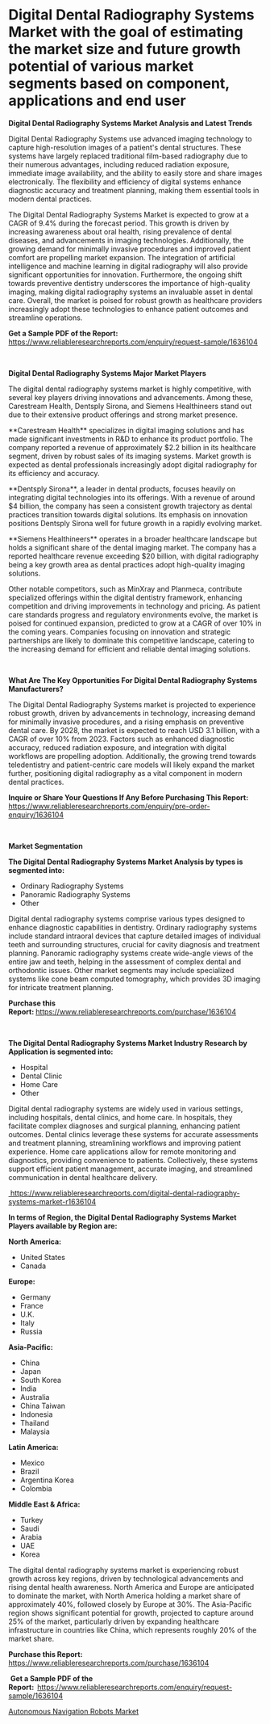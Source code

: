 <p><h1>Digital Dental Radiography Systems Market with the goal of estimating the market size and future growth potential of various market segments based on component, applications and end user</h1></p><p><strong>Digital Dental Radiography Systems Market Analysis and Latest Trends</strong></p>
<p><p>Digital Dental Radiography Systems use advanced imaging technology to capture high-resolution images of a patient's dental structures. These systems have largely replaced traditional film-based radiography due to their numerous advantages, including reduced radiation exposure, immediate image availability, and the ability to easily store and share images electronically. The flexibility and efficiency of digital systems enhance diagnostic accuracy and treatment planning, making them essential tools in modern dental practices.</p><p>The Digital Dental Radiography Systems Market is expected to grow at a CAGR of 9.4% during the forecast period. This growth is driven by increasing awareness about oral health, rising prevalence of dental diseases, and advancements in imaging technologies. Additionally, the growing demand for minimally invasive procedures and improved patient comfort are propelling market expansion. The integration of artificial intelligence and machine learning in digital radiography will also provide significant opportunities for innovation. Furthermore, the ongoing shift towards preventive dentistry underscores the importance of high-quality imaging, making digital radiography systems an invaluable asset in dental care. Overall, the market is poised for robust growth as healthcare providers increasingly adopt these technologies to enhance patient outcomes and streamline operations.</p></p>
<p><strong>Get a Sample PDF of the Report:&nbsp;</strong> <a href="https://www.reliableresearchreports.com/enquiry/request-sample/1636104?utm_campaign=3269&utm_medium=2&utm_source=Github&utm_content=ia&utm_term=23032025&utm_id=digital-dental-radiography-systems">https://www.reliableresearchreports.com/enquiry/request-sample/1636104</a></p>
<p>&nbsp;</p>
<p><strong>Digital Dental Radiography Systems Major Market Players</strong></p>
<p><p>The digital dental radiography systems market is highly competitive, with several key players driving innovations and advancements. Among these, Carestream Health, Dentsply Sirona, and Siemens Healthineers stand out due to their extensive product offerings and strong market presence.</p><p>**Carestream Health** specializes in digital imaging solutions and has made significant investments in R&D to enhance its product portfolio. The company reported a revenue of approximately $2.2 billion in its healthcare segment, driven by robust sales of its imaging systems. Market growth is expected as dental professionals increasingly adopt digital radiography for its efficiency and accuracy.</p><p>**Dentsply Sirona**, a leader in dental products, focuses heavily on integrating digital technologies into its offerings. With a revenue of around $4 billion, the company has seen a consistent growth trajectory as dental practices transition towards digital solutions. Its emphasis on innovation positions Dentsply Sirona well for future growth in a rapidly evolving market.</p><p>**Siemens Healthineers** operates in a broader healthcare landscape but holds a significant share of the dental imaging market. The company has a reported healthcare revenue exceeding $20 billion, with digital radiography being a key growth area as dental practices adopt high-quality imaging solutions.</p><p>Other notable competitors, such as MinXray and Planmeca, contribute specialized offerings within the digital dentistry framework, enhancing competition and driving improvements in technology and pricing. As patient care standards progress and regulatory environments evolve, the market is poised for continued expansion, predicted to grow at a CAGR of over 10% in the coming years. Companies focusing on innovation and strategic partnerships are likely to dominate this competitive landscape, catering to the increasing demand for efficient and reliable dental imaging solutions.</p></p>
<p>&nbsp;</p>
<p><strong>What Are The Key Opportunities For Digital Dental Radiography Systems Manufacturers?</strong></p>
<p><p>The Digital Dental Radiography Systems market is projected to experience robust growth, driven by advancements in technology, increasing demand for minimally invasive procedures, and a rising emphasis on preventive dental care. By 2028, the market is expected to reach USD 3.1 billion, with a CAGR of over 10% from 2023. Factors such as enhanced diagnostic accuracy, reduced radiation exposure, and integration with digital workflows are propelling adoption. Additionally, the growing trend towards teledentistry and patient-centric care models will likely expand the market further, positioning digital radiography as a vital component in modern dental practices.</p></p>
<p><strong>Inquire or Share Your Questions If Any Before Purchasing This Report:</strong> <a href="https://www.reliableresearchreports.com/enquiry/pre-order-enquiry/1636104?utm_campaign=3269&utm_medium=2&utm_source=Github&utm_content=ia&utm_term=23032025&utm_id=digital-dental-radiography-systems">https://www.reliableresearchreports.com/enquiry/pre-order-enquiry/1636104</a></p>
<p>&nbsp;</p>
<p><strong>Market Segmentation</strong></p>
<p><strong>The Digital Dental Radiography Systems Market Analysis by types is segmented into:</strong></p>
<p><ul><li>Ordinary Radiography Systems</li><li>Panoramic Radiography Systems</li><li>Other</li></ul></p>
<p><p>Digital dental radiography systems comprise various types designed to enhance diagnostic capabilities in dentistry. Ordinary radiography systems include standard intraoral devices that capture detailed images of individual teeth and surrounding structures, crucial for cavity diagnosis and treatment planning. Panoramic radiography systems create wide-angle views of the entire jaw and teeth, helping in the assessment of complex dental and orthodontic issues. Other market segments may include specialized systems like cone beam computed tomography, which provides 3D imaging for intricate treatment planning.</p></p>
<p><strong>Purchase this Report:&nbsp;</strong><a href="https://www.reliableresearchreports.com/purchase/1636104?utm_campaign=3269&utm_medium=2&utm_source=Github&utm_content=ia&utm_term=23032025&utm_id=digital-dental-radiography-systems">https://www.reliableresearchreports.com/purchase/1636104</a></p>
<p>&nbsp;</p>
<p><strong>The Digital Dental Radiography Systems Market Industry Research by Application is segmented into:</strong></p>
<p><ul><li>Hospital</li><li>Dental Clinic</li><li>Home Care</li><li>Other</li></ul></p>
<p><p>Digital dental radiography systems are widely used in various settings, including hospitals, dental clinics, and home care. In hospitals, they facilitate complex diagnoses and surgical planning, enhancing patient outcomes. Dental clinics leverage these systems for accurate assessments and treatment planning, streamlining workflows and improving patient experience. Home care applications allow for remote monitoring and diagnostics, providing convenience to patients. Collectively, these systems support efficient patient management, accurate imaging, and streamlined communication in dental healthcare delivery.</p></p>
<p><a href="https://www.reliableresearchreports.com/digital-dental-radiography-systems-market-r1636104?utm_campaign=3269&utm_medium=2&utm_source=Github&utm_content=ia&utm_term=23032025&utm_id=digital-dental-radiography-systems">&nbsp;https://www.reliableresearchreports.com/digital-dental-radiography-systems-market-r1636104</a></p>
<p><strong>In terms of Region, the Digital Dental Radiography Systems Market Players available by Region are:</strong></p>
<p>
    <p> <strong> North America: </strong>
        <ul>
            <li>United States</li>
            <li>Canada</li>
        </ul>
        </p> 
    <p> <strong> Europe: </strong>
        <ul>
            <li>Germany</li>
            <li>France</li>
            <li>U.K.</li>
            <li>Italy</li>
            <li>Russia</li>
        </ul>
        </p> 
    <p> <strong> Asia-Pacific: </strong>
        <ul>
            <li>China</li>
            <li>Japan</li>
            <li>South Korea</li>
            <li>India</li>
            <li>Australia</li>
            <li>China Taiwan</li>
            <li>Indonesia</li>
            <li>Thailand</li>
            <li>Malaysia</li>
        </ul>
        </p> 
    <p> <strong> Latin America: </strong>
        <ul>
            <li>Mexico</li>
            <li>Brazil</li>
            <li>Argentina Korea</li>
            <li>Colombia</li>
        </ul>
        </p> 
    <p> <strong> Middle East & Africa: </strong>
        <ul>
            <li>Turkey</li>
            <li>Saudi</li>
            <li>Arabia</li>
            <li>UAE</li>
            <li>Korea</li>
        </ul>
    </p>
    </p>
<p><p>The digital dental radiography systems market is experiencing robust growth across key regions, driven by technological advancements and rising dental health awareness. North America and Europe are anticipated to dominate the market, with North America holding a market share of approximately 40%, followed closely by Europe at 30%. The Asia-Pacific region shows significant potential for growth, projected to capture around 25% of the market, particularly driven by expanding healthcare infrastructure in countries like China, which represents roughly 20% of the market share.</p></p>
<p><strong>Purchase this Report: </strong><a href="https://www.reliableresearchreports.com/purchase/1636104?utm_campaign=3269&utm_medium=2&utm_source=Github&utm_content=ia&utm_term=23032025&utm_id=digital-dental-radiography-systems">https://www.reliableresearchreports.com/purchase/1636104</a></p>
<p>&nbsp;<strong>Get a Sample PDF of the Report:&nbsp;&nbsp;</strong><a href="https://www.reliableresearchreports.com/enquiry/request-sample/1636104?utm_campaign=3269&utm_medium=2&utm_source=Github&utm_content=ia&utm_term=23032025&utm_id=digital-dental-radiography-systems">https://www.reliableresearchreports.com/enquiry/request-sample/1636104</a></p>
<p><strong></strong></p>
<p><p><a href="https://github.com/shafriusizi/Market-Research-Report-List-1/blob/main/autonomous-navigation-robots-market.md?utm_campaign=3269&utm_medium=2&utm_source=Github&utm_content=ia&utm_term=23032025&utm_id=digital-dental-radiography-systems">Autonomous Navigation Robots Market</a></p></p>